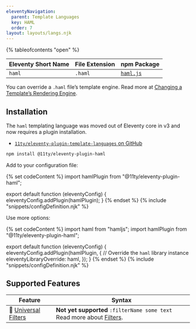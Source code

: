 ```yaml
---
eleventyNavigation:
  parent: Template Languages
  key: HAML
  order: 7
layout: layouts/langs.njk
---
```


{% tableofcontents "open" %}

| Eleventy Short Name | File Extension | npm Package                                |
| ------------------- | -------------- | ------------------------------------------ |
| `haml`              | `.haml`        | [`haml.js`](https://github.com/tj/haml.js) |

You can override a `.haml` file’s template engine. Read more at [Changing a Template’s Rendering Engine](/docs/languages/).

## Installation

The `haml` templating language was moved out of Eleventy core in v3 and now requires a plugin installation.

* [`11ty/eleventy-plugin-template-languages` on GitHub](https://github.com/11ty/eleventy-plugin-template-languages)

```sh
npm install @11ty/eleventy-plugin-haml
```

Add to your configuration file:

{% set codeContent %}
import hamlPlugin from "@11ty/eleventy-plugin-haml";

export default function (eleventyConfig) {
	eleventyConfig.addPlugin(hamlPlugin);
}
{% endset %}
{% include "snippets/configDefinition.njk" %}

Use more options:

{% set codeContent %}
import haml from "hamljs";
import hamlPlugin from "@11ty/eleventy-plugin-haml";

export default function (eleventyConfig) {
	eleventyConfig.addPlugin(hamlPlugin, {
		// Override the `haml` library instance
		eleventyLibraryOverride: haml,
	});
}
{% endset %}
{% include "snippets/configDefinition.njk" %}

## Supported Features

| Feature                                                           | Syntax                                                                                   |
| ----------------------------------------------------------------- | ---------------------------------------------------------------------------------------- |
| 🚫 [Universal Filters](/docs/filters/) | **Not yet supported** `:filterName some text` Read more about [Filters](/docs/filters/). |
